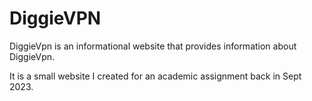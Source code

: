 # DiggieVPN

DiggieVpn is an informational website that provides information about DiggieVpn.

It is a small website I created for an academic assignment back in Sept 2023.
